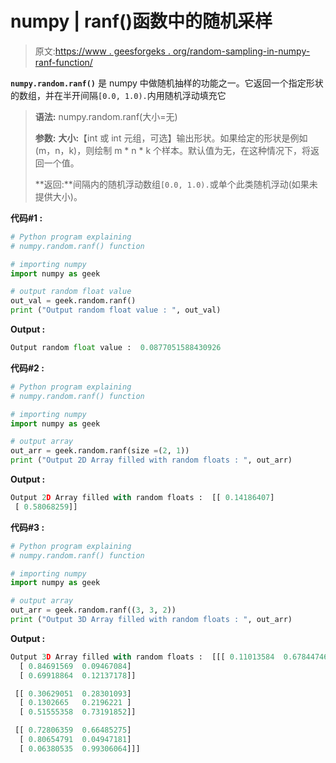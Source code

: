 # numpy | ranf()函数中的随机采样

> 原文:[https://www . geesforgeks . org/random-sampling-in-numpy-ranf-function/](https://www.geeksforgeeks.org/random-sampling-in-numpy-ranf-function/)

**`numpy.random.ranf()`** 是 numpy 中做随机抽样的功能之一。它返回一个指定形状的数组，并在半开间隔`[0.0, 1.0).`内用随机浮动填充它

> **语法:** numpy.random.ranf(大小=无)
> 
> **参数:**
> **大小:**【int 或 int 元组，可选】输出形状。如果给定的形状是例如(m，n，k)，则绘制 m * n * k 个样本。默认值为无，在这种情况下，将返回一个值。
> 
> **返回:**间隔内的随机浮动数组`[0.0, 1.0).`或单个此类随机浮动(如果未提供大小)。

**代码#1 :**

```py
# Python program explaining
# numpy.random.ranf() function

# importing numpy
import numpy as geek

# output random float value
out_val = geek.random.ranf()
print ("Output random float value : ", out_val) 
```

**Output :**

```py
Output random float value :  0.0877051588430926

```

**代码#2 :**

```py
# Python program explaining
# numpy.random.ranf() function

# importing numpy
import numpy as geek

# output array
out_arr = geek.random.ranf(size =(2, 1))
print ("Output 2D Array filled with random floats : ", out_arr) 
```

**Output :**

```py
Output 2D Array filled with random floats :  [[ 0.14186407]
 [ 0.58068259]]

```

**代码#3 :**

```py
# Python program explaining
# numpy.random.ranf() function

# importing numpy
import numpy as geek

# output array
out_arr = geek.random.ranf((3, 3, 2))
print ("Output 3D Array filled with random floats : ", out_arr) 
```

**Output :**

```py
Output 3D Array filled with random floats :  [[[ 0.11013584  0.67844746]
  [ 0.84691569  0.09467084]
  [ 0.69918864  0.12137178]]

 [[ 0.30629051  0.28301093]
  [ 0.1302665   0.2196221 ]
  [ 0.51555358  0.73191852]]

 [[ 0.72806359  0.66485275]
  [ 0.80654791  0.04947181]
  [ 0.06380535  0.99306064]]]

```